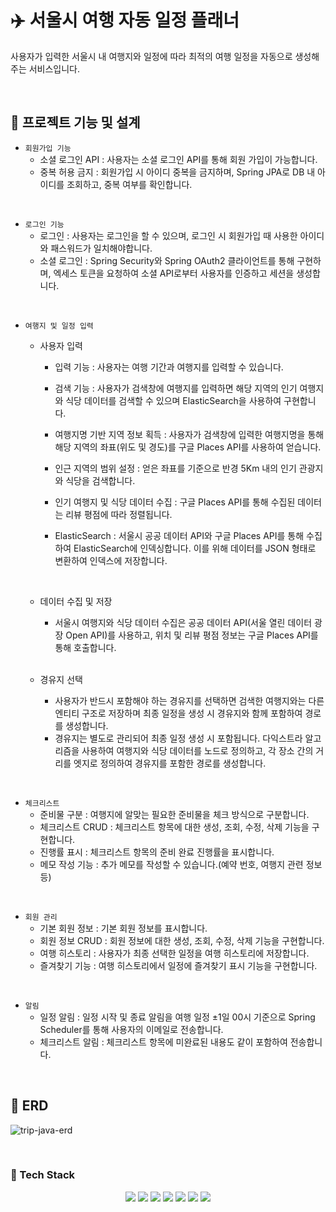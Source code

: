 # ✈️ 서울시 여행 자동 일정 플래너

사용자가 입력한 서울시 내 여행지와 일정에 따라 최적의 여행 일정을 자동으로 생성해주는 서비스입니다.

<br>

## 🔸 프로젝트 기능 및 설계

- `회원가입 기능`
    - 소셜 로그인 API : 사용자는 소셜 로그인 API를 통해 회원 가입이 가능합니다.
    - 중복 허용 금지 : 회원가입 시 아이디 중복을 금지하며, Spring JPA로 DB 내 아이디를 조회하고, 중복 여부를 확인합니다.

<br>

- `로그인 기능`
    - 로그인 : 사용자는 로그인을 할 수 있으며, 로그인 시 회원가입 때 사용한 아이디와 패스워드가 일치해야합니다.
    - 소셜 로그인 : Spring Security와 Spring OAuth2 클라이언트를 통해 구현하며, 엑세스 토큰을 요청하여 소셜 API로부터 사용자를 인증하고 세션을 생성합니다.

<br>

- `여행지 및 일정 입력`
  - 사용자 입력
    - 입력 기능 : 사용자는 여행 기간과 여행지를 입력할 수 있습니다.
    
    - 검색 기능 : 사용자가 검색창에 여행지를 입력하면 해당 지역의 인기 여행지와 식당 데이터를 검색할 수 있으며 ElasticSearch을 사용하여 구현합니다.
  
    - 여행지명 기반 지역 정보 획득 : 사용자가 검색창에 입력한 여행지명을 통해 해당 지역의 좌표(위도 및 경도)를 구글 Places API를 사용하여 얻습니다.
    
    - 인근 지역의 범위 설정 : 얻은 좌표를 기준으로 반경 5Km 내의 인기 관광지와 식당을 검색합니다.
    
    - 인기 여행지 및 식당 데이터 수집 : 구글 Places API를 통해 수집된 데이터는 리뷰 평점에 따라 정렬됩니다.
    
    - ElasticSearch : 서울시 공공 데이터 API와 구글 Places API를 통해 수집하여 ElasticSearch에 인덱싱합니다. 이를 위해 데이터를 JSON 형태로 변환하여 인덱스에 저장합니다.
    
    <br> 
  
  - 데이터 수집 및 저장
    - 서울시 여행지와 식당 데이터 수집은 공공 데이터 API(서울 열린 데이터 광장 Open API)를 사용하고, 위치 및 리뷰 평점 정보는 구글 Places API를 통해 호출합니다.

    <br>
    
  - 경유지 선택
    - 사용자가 반드시 포함해야 하는 경유지를 선택하면 검색한 여행지와는 다른 엔티티 구조로 저장하며 최종 일정을 생성 시 경유지와 함께 포함하여 경로를 생성합니다.
    - 경유지는 별도로 관리되어 최종 일정 생성 시 포함됩니다. 다익스트라 알고리즘을 사용하여 여행지와 식당 데이터를 노드로 정의하고, 각 장소 간의 거리를 엣지로 정의하여 경유지를 포함한 경로를 생성합니다.

<br>

- `체크리스트`
  - 준비물 구분 : 여행지에 알맞는 필요한 준비물을 체크 방식으로 구분합니다.
  - 체크리스트 CRUD : 체크리스트 항목에 대한 생성, 조회, 수정, 삭제 기능을 구현합니다.
  - 진행률 표시 : 체크리스트 항목의 준비 완료 진행률을 표시합니다.
  - 메모 작성 기능 : 추가 메모를 작성할 수 있습니다.(예약 번호, 여행지 관련 정보 등)

<br>

- `회원 관리`
  - 기본 회원 정보 : 기본 회원 정보를 표시합니다.
  - 회원 정보 CRUD : 회원 정보에 대한 생성, 조회, 수정, 삭제 기능을 구현합니다.
  - 여행 히스토리 : 사용자가 최종 선택한 일정을 여행 히스토리에 저장합니다.
  - 즐겨찾기 기능 : 여행 히스토리에서 일정에 즐겨찾기 표시 기능을 구현합니다.

<br>

- `알림`
  - 일정 알림 : 일정 시작 및 종료 알림을 여행 일정 ±1일 00시 기준으로 Spring Scheduler를 통해 사용자의 이메일로 전송합니다.
  - 체크리스트 알림 : 체크리스트 항목에 미완료된 내용도 같이 포함하여 전송합니다.

<br>

## 🔸 ERD
![trip-java-erd](https://github.com/user-attachments/assets/85c368da-7e19-44b7-83fb-420e01b13379)

<br>

### 🔹 Tech Stack
<div align=center> 
  <img src="https://img.shields.io/badge/java-007396?style=for-the-badge&logo=java&logoColor=white"> 
  <img src="https://img.shields.io/badge/spring-6DB33F?style=for-the-badge&logo=spring&logoColor=white"> 
<img src="https://img.shields.io/badge/PostgreSQL-316192?style=for-the-badge&logo=postgresql&logoColor=white"> 
  <img src="https://img.shields.io/badge/HTML5-E34F26?style=for-the-badge&logo=HTML5&logoColor=white">
<img src="https://img.shields.io/badge/CSS3-1572B6?style=for-the-badge&logo=CSS3&logoColor=white">
<img src="https://img.shields.io/badge/JavaScript-F7DF1E?style=for-the-badge&logo=JavaScript&logoColor=black">
  <img src="https://img.shields.io/badge/git-F05032?style=for-the-badge&logo=git&logoColor=white">
</div>
